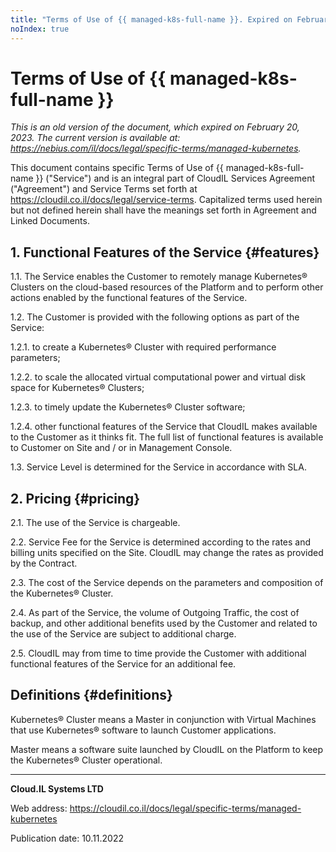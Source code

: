 ```yaml
---
title: "Terms of Use of {{ managed-k8s-full-name }}. Expired on February 20, 2023"
noIndex: true
---
```


# Terms of Use of {{ managed-k8s-full-name }}

*This is an old version of the document, which expired on February 20, 2023. The current version is available at: <https://nebius.com/il/docs/legal/specific-terms/managed-kubernetes>.*

This document contains specific Terms of Use of {{ managed-k8s-full-name }} ("Service") and is an integral part of CloudIL Services Agreement ("Agreement") and Service Terms set forth at <https://cloudil.co.il/docs/legal/service-terms>. Capitalized terms used herein but not defined herein shall have the meanings set forth in Agreement and Linked Documents.

## 1. Functional Features of the Service {#features}

1.1. The Service enables the Customer to remotely manage Kubernetes® Clusters on the cloud-based resources of the Platform and to perform other actions enabled by the functional features of the Service.

1.2. The Customer is provided with the following options as part of the Service:

1.2.1. to create a Kubernetes® Cluster with required performance parameters;

1.2.2. to scale the allocated virtual computational power and virtual disk space for Kubernetes® Clusters;

1.2.3. to timely update the Kubernetes® Cluster software;

1.2.4. other functional features of the Service that CloudIL makes available to the Customer as it thinks fit. The full list of functional features is available to Customer on Site and / or in Management Console.

1.3. Service Level is determined for the Service in accordance with SLA.

## 2. Pricing {#pricing}

2.1. The use of the Service is chargeable.

2.2. Service Fee for the Service is determined according to the rates and billing units specified on the Site. CloudIL may change the rates as provided by the Contract.

2.3. The cost of the Service depends on the parameters and composition of the Kubernetes® Cluster.

2.4. As part of the Service, the volume of Outgoing Traffic, the cost of backup, and other additional benefits used by the Customer and related to the use of the Service are subject to additional charge.

2.5. CloudIL may from time to time provide the Customer with additional functional features of the Service for an additional fee.

## Definitions {#definitions}

Kubernetes® Cluster means a Master in conjunction with Virtual Machines that use Kubernetes® software to launch Customer applications.

Master means a software suite launched by CloudIL on the Platform to keep the Kubernetes® Cluster operational.

________________________________________

**Cloud.IL Systems LTD**

Web address: <https://cloudil.co.il/docs/legal/specific-terms/managed-kubernetes>

Publication date: 10.11.2022
